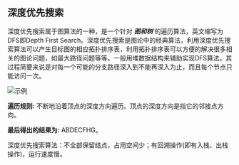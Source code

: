 ## 深度优先搜索
深度优先搜索属于图算法的一种，是一个针对 **_图和树_** 的遍历算法，英文缩写为DFS即Depth First Search。深度优先搜索是图论中的经典算法，利用深度优先搜索算法可以产生目标图的相应拓扑排序表，利用拓扑排序表可以方便的解决很多相关的图论问题，如最大路径问题等等。一般用堆数据结构来辅助实现DFS算法。其过程简要来说是对每一个可能的分支路径深入到不能再深入为止，而且每个节点只能访问一次。

![示例](https://images2018.cnblogs.com/blog/1110225/201805/1110225-20180525225224081-110835452.png)

**遍历规则:** 不断地沿着顶点的深度方向遍历。顶点的深度方向是指它的邻接点方向。

**最后得出的结果为:** ABDECFHG。

深度优先搜索算法：不全部保留结点，占用空间少；有回溯操作(即有入栈、出栈操作)，运行速度慢。
